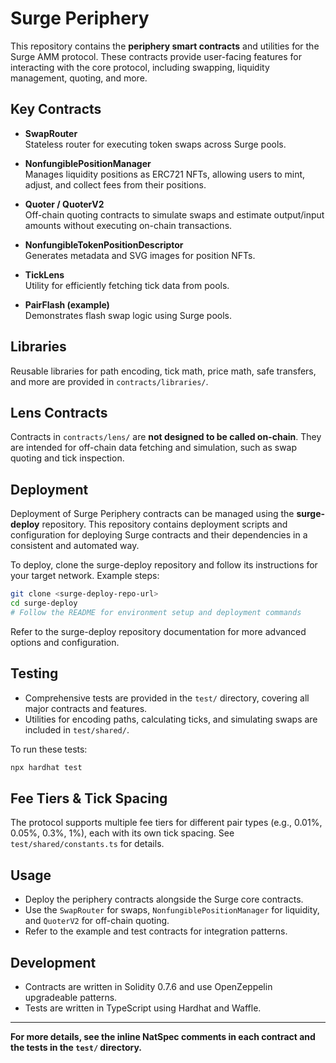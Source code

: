 # Surge Periphery

This repository contains the **periphery smart contracts** and utilities for the Surge AMM protocol. These contracts provide user-facing features for interacting with the core protocol, including swapping, liquidity management, quoting, and more.

## Key Contracts

- **SwapRouter**  
  Stateless router for executing token swaps across Surge pools.

- **NonfungiblePositionManager**  
  Manages liquidity positions as ERC721 NFTs, allowing users to mint, adjust, and collect fees from their positions.

- **Quoter / QuoterV2**  
  Off-chain quoting contracts to simulate swaps and estimate output/input amounts without executing on-chain transactions.

- **NonfungibleTokenPositionDescriptor**  
  Generates metadata and SVG images for position NFTs.

- **TickLens**  
  Utility for efficiently fetching tick data from pools.

- **PairFlash (example)**  
  Demonstrates flash swap logic using Surge pools.

## Libraries

Reusable libraries for path encoding, tick math, price math, safe transfers, and more are provided in `contracts/libraries/`.

## Lens Contracts

Contracts in `contracts/lens/` are **not designed to be called on-chain**. They are intended for off-chain data fetching and simulation, such as swap quoting and tick inspection.

## Deployment

Deployment of Surge Periphery contracts can be managed using the **surge-deploy** repository. This repository contains deployment scripts and configuration for deploying Surge contracts and their dependencies in a consistent and automated way.

To deploy, clone the surge-deploy repository and follow its instructions for your target network. Example steps:

```bash
git clone <surge-deploy-repo-url>
cd surge-deploy
# Follow the README for environment setup and deployment commands
```

Refer to the surge-deploy repository documentation for more advanced options and configuration.

## Testing

- Comprehensive tests are provided in the `test/` directory, covering all major contracts and features.
- Utilities for encoding paths, calculating ticks, and simulating swaps are included in `test/shared/`.

To run these tests:

```Bash
npx hardhat test
```

## Fee Tiers & Tick Spacing

The protocol supports multiple fee tiers for different pair types (e.g., 0.01%, 0.05%, 0.3%, 1%), each with its own tick spacing. See `test/shared/constants.ts` for details.

## Usage

- Deploy the periphery contracts alongside the Surge core contracts.
- Use the `SwapRouter` for swaps, `NonfungiblePositionManager` for liquidity, and `QuoterV2` for off-chain quoting.
- Refer to the example and test contracts for integration patterns.

## Development

- Contracts are written in Solidity 0.7.6 and use OpenZeppelin upgradeable patterns.
- Tests are written in TypeScript using Hardhat and Waffle.

---

**For more details, see the inline NatSpec comments in each contract and the tests in the `test/` directory.**

